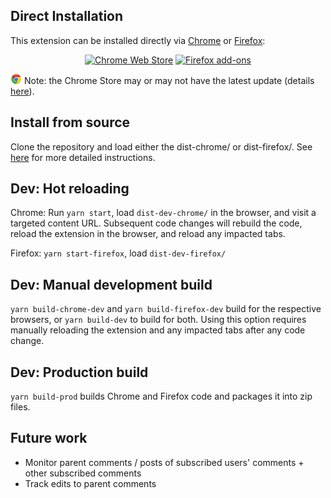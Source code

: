 ## Direct Installation

This extension can be installed directly via [Chrome](https://chrome.google.com/webstore/detail/reveddit-real-time/ickfhlplfbipnfahjbeongebnmojbnhm) or [Firefox](https://addons.mozilla.org/en-US/firefox/addon/reveddit-real-time/):

<p align="center">
  <a href="https://chrome.google.com/webstore/detail/reveddit-real-time/ickfhlplfbipnfahjbeongebnmojbnhm">
    <img src="https://i.imgur.com/B0i5sn3.png" alt="Chrome Web Store"></a>
  <a href="https://addons.mozilla.org/en-US/firefox/addon/reveddit-real-time/">
    <img src="https://i.imgur.com/dvof8rG.png" alt="Firefox add-ons"></a>
</p>


![chrome](images/chrome.png) Note: the Chrome Store may or may not have the latest update (details [here](https://www.reddit.com/r/reveddit/comments/ehequ8/update_on_chrome_store_realtime_extension_its/)).

## Install from source

Clone the repository and load either the dist-chrome/ or dist-firefox/. See [here](INSTALL.md) for more detailed instructions.

## Dev: Hot reloading

Chrome: Run `yarn start`, load `dist-dev-chrome/` in the browser, and visit a targeted content URL. Subsequent code changes will rebuild the code, reload the extension in the browser, and reload any impacted tabs.

Firefox: `yarn start-firefox`, load `dist-dev-firefox/`

## Dev: Manual development build

`yarn build-chrome-dev` and `yarn build-firefox-dev` build for the respective browsers, or `yarn build-dev` to build for both. Using this option requires manually reloading the extension and any impacted tabs after any code change.

## Dev: Production build

`yarn build-prod` builds Chrome and Firefox code and packages it into zip files.

## Future work

* Monitor parent comments / posts of subscribed users' comments + other subscribed comments
* Track edits to parent comments
